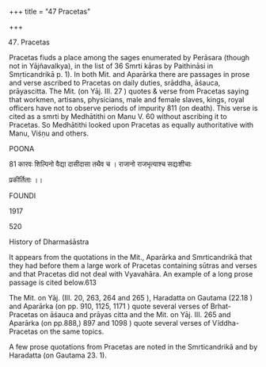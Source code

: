 +++
title = "47 Pracetas"

+++

47. Pracetas 

Pracetas fiuds a place among the sages enumerated by Perāsara (though not in Yājñavalkya), in the list of 36 Smrti kāras by Paithināsi in Smṛticandrikā p. 1). In both Mit. and Aparārka there are passages in prose and verse ascribed to Pracetas on daily duties, srāddha, āśauca, prāyascitta. The Mit. (on Yāj. III. 27 ) quotes & verse from Pracetas saying that workmen, artisans, physicians, male and female slaves, kings, royal officers have not to observe periods of impurity 811 (on death). This verse is cited as a smrti by Medhātithi on Manu V. 60 without ascribing it to Pracetas. So Medhātithi looked upon Pracetas as equally authoritative with Manu, Viśṇu and others. 

POONA 

81 कारवः शिल्पिनो वैद्या दासीदासा तथैव च । राजानो राजभृत्याश्च सद्यःशीचाः 

प्रकीर्तिताः ।। 

FOUNDI 

1917 

520 

History of Dharmaśāstra 

It appears from the quotations in the Mit., Aparārka and Smrticandrikā that they had before them a large work of Pracetas containing sūtras and verses and that Pracetas did not deal with Vyavahāra. An example of a long prose passage is cited below.613 

The Mit. on Yāj. (III. 20, 263, 264 and 265 ), Haradatta on Gautama (22.18 ) and Aparārka (on pp. 910, 1125, 1171 ) quote several verses of Brhat-Pracetas on āśauca and prāyas citta and the Mit. on Yāj. III. 265 and Aparārka (on pp.888,) 897 and 1098 ) quote several verses of Vĩddha-Pracetas on the same topics. 

A few prose quotations from Pracetas are noted in the Smrticandrikā and by Haradatta (on Gautama 23. 1). 
